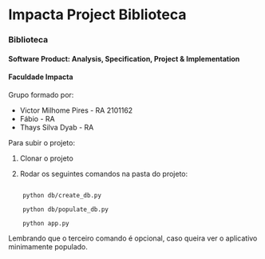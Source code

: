 # Impacta Project Biblioteca

### Biblioteca

#### Software Product: Analysis, Specification, Project & Implementation

#### Faculdade Impacta

Grupo formado por:

- Victor Milhome Pires - RA 2101162
- Fábio - RA
- Thays Silva Dyab - RA

Para subir o projeto:

1. Clonar o projeto

2. Rodar os seguintes comandos na pasta do projeto:

```pip install -r requirements.txt

    python db/create_db.py

    python db/populate_db.py

    python app.py
```

Lembrando que o terceiro comando é opcional, caso queira ver o aplicativo minimamente populado.

